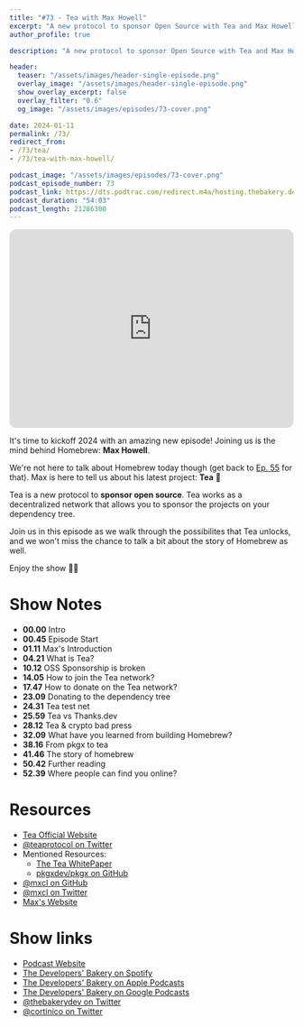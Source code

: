 ```yaml
---
title: "#73 - Tea with Max Howell"
excerpt: "A new protocol to sponsor Open Source with Tea and Max Howell"
author_profile: true

description: "A new protocol to sponsor Open Source with Tea and Max Howell"

header:
  teaser: "/assets/images/header-single-episode.png"
  overlay_image: "/assets/images/header-single-episode.png"
  show_overlay_excerpt: false
  overlay_filter: "0.6"
  og_image: "/assets/images/episodes/73-cover.png"

date: 2024-01-11
permalink: /73/
redirect_from:
- /73/tea/
- /73/tea-with-max-howell/

podcast_image: "/assets/images/episodes/73-cover.png"
podcast_episode_number: 73
podcast_link: https://dts.podtrac.com/redirect.m4a/hosting.thebakery.dev/73-thedevelopersbakery-tea.m4a
podcast_duration: "54:03"
podcast_length: 21286300
---
```


<iframe style="border-radius:12px" src="https://open.spotify.com/embed/episode/1bkesLhd1VFQkeb4oBXf4W?utm_source=generator" width="100%" height="352" frameBorder="0" allowfullscreen="" allow="autoplay; clipboard-write; encrypted-media; fullscreen; picture-in-picture" loading="lazy"></iframe>

It's time to kickoff 2024 with an amazing new episode! Joining us is the mind behind Homebrew: **Max Howell**.

We're not here to talk about Homebrew today though (get back to [Ep. 55](/55) for that). Max is here to tell us about his latest project: **Tea** 🍵

Tea is a new protocol to **sponsor open source**. Tea works as a decentralized network that allows you to sponsor the projects on your dependency tree. 

Join us in this episode as we walk through the possibilites that Tea unlocks, and we won't miss the chance to talk a bit about the story of Homebrew as well.

Enjoy the show 👨‍🍳

# Show Notes

- **00.00** Intro
- **00.45** Episode Start
- **01.11** Max's Introduction
- **04.21** What is Tea?
- **10.12** OSS Sponsorship is broken
- **14.05** How to join the Tea network?
- **17.47** How to donate on the Tea network?
- **23.09** Donating to the dependency tree
- **24.31** Tea test net
- **25.59** Tea vs Thanks.dev
- **28.12** Tea & crypto bad press
- **32.09** What have you learned from building Homebrew?
- **38.16** From pkgx to tea
- **41.46** The story of homebrew
- **50.42** Further reading
- **52.39** Where people can find you online?

# Resources

* <i class="fas fa-link"></i> [Tea Official Website](https://tea.xyz/)
* <i class="fab fa-twitter"></i> [@teaprotocol on Twitter](https://twitter.com/teaprotocol)
* Mentioned Resources:
    * <i class="fab fa-github"></i> [The Tea WhitePaper](https://github.com/teaxyz/white-paper)
    * <i class="fab fa-github"></i> [pkgxdev/pkgx on GitHub](https://github.com/pkgxdev/pkgx)
* <i class="fab fa-github"></i> [@mxcl on GitHub](https://mxcl.dev/)
* <i class="fab fa-twitter"></i> [@mxcl on Twitter](https://twitter.com/mxcl)
* <i class="fas fa-link"></i> [Max's Website](https://sebastienlorber.com/)

# Show links

* <i class="fas fa-link"></i> [Podcast Website](https://thebakery.dev)
* <i class="fab fa-spotify"></i> [The Developers' Bakery on Spotify](https://open.spotify.com/show/4jV6Yoz7D38sZJlYMzJm3k?si=AL3ske_0R_CKlEScMhYhug)
* <i class="fas fa-podcast"></i> [The Developers' Bakery on Apple Podcasts](https://podcasts.apple.com/us/podcast/the-developers-bakery/id1542849034)
* <i class="fab fa-google-play"></i> [The Developers' Bakery on Google Podcasts](https://podcasts.google.com/feed/aHR0cHM6Ly90aGViYWtlcnkuZGV2L3BvZGNhc3QueG1s)
* <i class="fab fa-twitter"></i> [@thebakerydev on Twitter](https://twitter.com/thebakerydev)
* <i class="fab fa-twitter"></i> [@cortinico on Twitter](https://twitter.com/cortinico)